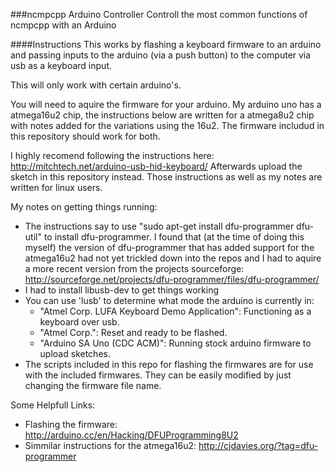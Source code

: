 ###ncmpcpp Arduino Controller
Controll the most common functions of ncmpcpp with an Arduino 

####Instructions
This works  by flashing a keyboard firmware to an arduino and passing inputs to the arduino (via a push button) to the computer via usb as a keyboard input.

This will only work with certain arduino's.

You will need to aquire the firmware for your arduino. 
My arduino uno has a atmega16u2 chip, the instructions below are written for a atmega8u2 chip with notes added for the variations using the 16u2. 
The firmware includud in this repository should work for both.

I highly recomend following the instructions here: http://mitchtech.net/arduino-usb-hid-keyboard/
Afterwards upload the sketch in this repository instead.
Those instructions as well as my notes are written for linux users.

My notes on getting things running:
- The instructions say to use "sudo apt-get install dfu-programmer dfu-util" to install dfu-programmer. I found that (at the time of doing this myself) the version of dfu-programmer that has added support for the atmega16u2 had not yet trickled down into the repos and I had to aquire a more recent version from the projects sourceforge: http://sourceforge.net/projects/dfu-programmer/files/dfu-programmer/
- I had to install libusb-dev to get things working
- You can use 'lusb' to determine what mode the arduino is currently in:
    - "Atmel Corp. LUFA Keyboard Demo Application": Functioning as a keyboard over usb.
    - "Atmel Corp.": Reset and ready to be flashed.
    - "Arduino SA Uno (CDC ACM)": Running stock arduino firmware to upload sketches.
- The scripts included in this repo for flashing the firmwares are for use with the included firmwares. They can be easily modified by just changing the firmware file name.

Some Helpfull Links:
- Flashing the firmware: http://arduino.cc/en/Hacking/DFUProgramming8U2
- Simmilar instructions for the atmega16u2: http://cjdavies.org/?tag=dfu-programmer

